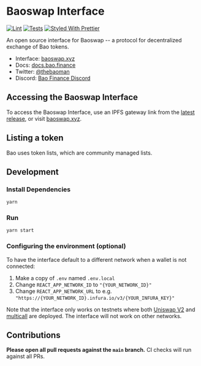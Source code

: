 # Baoswap Interface

[![Lint](https://github.com/baofinance/baoswap-ui-source/workflows/Lint/badge.svg)](https://github.com/baofinance/baoswap-ui-source/actions?query=workflow%3ALint)
[![Tests](https://github.com/baofinance/baoswap-ui-source/workflows/Tests/badge.svg)](https://github.com/baofinance/baoswap-ui-source/actions?query=workflow%3ATests)
[![Styled With Prettier](https://img.shields.io/badge/code_style-prettier-ff69b4.svg)](https://prettier.io/)

An open source interface for Baoswap -- a protocol for decentralized exchange of Bao tokens.

- Interface: [baoswap.xyz](https://baoswap.xyz/)
- Docs: [docs.bao.finance](https://docs.bao.finance/)
- Twitter: [@thebaoman](https://twitter.com/thebaoman)
- Discord: [Bao Finance Discord](https://discord.gg/BW3P62vJXT)

## Accessing the Baoswap Interface

To access the Baoswap Interface, use an IPFS gateway link from the
[latest release](https://github.com/1Hive/uniswap-interface/releases/latest),
or visit [baoswap.xyz](https://baoswap.xyz).

## Listing a token

Bao uses token lists, which are community managed lists.

## Development

### Install Dependencies

```bash
yarn
```

### Run

```bash
yarn start
```

### Configuring the environment (optional)

To have the interface default to a different network when a wallet is not connected:

1. Make a copy of `.env` named `.env.local`
2. Change `REACT_APP_NETWORK_ID` to `"{YOUR_NETWORK_ID}"`
3. Change `REACT_APP_NETWORK_URL` to e.g. `"https://{YOUR_NETWORK_ID}.infura.io/v3/{YOUR_INFURA_KEY}"`

Note that the interface only works on testnets where both
[Uniswap V2](https://uniswap.org/docs/v2/smart-contracts/factory/) and
[multicall](https://github.com/makerdao/multicall) are deployed.
The interface will not work on other networks.

## Contributions

**Please open all pull requests against the `main` branch.**
CI checks will run against all PRs.
